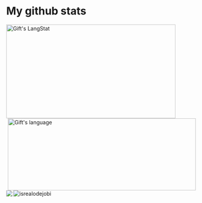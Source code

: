  # My github stats
<div>
   <img align="center" src="https://github-readme-streak-stats.herokuapp.com/?user=Corey-Stowe" alt="Gift's LangStat" height="250px"  width="450px"/>
   <img align="right" src="https://github-readme-stats.vercel.app/api/top-langs?username=Corey-Stowe&langs_count=10&show_icons=true&locale=en&layout=compact&theme=light" alt="Gift's language" height="192px"  width="500px"/>
   <img align="left" src="https://github-readme-stats.anuraghazra1.vercel.app/api?username=Corey-Stowe&show_icons=true" />
</div>

<!-- Profile Views -->
<p align="left"> <img src="https://komarev.com/ghpvc/?username=Corey-Stowe&label=Profile%20views&color=0e75b6&style=flat" alt="isrealodejobi" />
</p>
